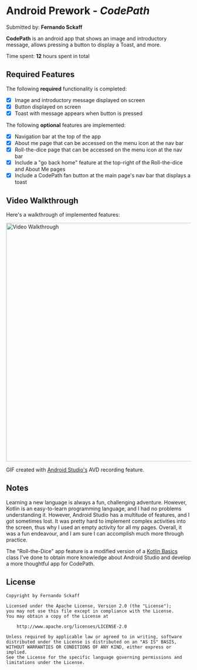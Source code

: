 # Android Prework - *CodePath*

Submitted by: **Fernando Sckaff**

**CodePath** is an android app that shows an image and introductory message, allows pressing a button to display a Toast, and more.

Time spent: **12** hours spent in total

## Required Features

The following **required** functionality is completed:

* [x] Image and introductory message displayed on screen
* [x] Button displayed on screen
* [x] Toast with message appears when button is pressed 

The following **optional** features are implemented:

* [x] Navigation bar at the top of the app
* [x] About me page that can be accessed on the menu icon at the nav bar
* [x] Roll-the-dice page that can be accessed on the menu icon at the nav bar
* [x] Include a "go back home" feature at the top-right of the Roll-the-dice and About Me pages
* [x] Include a CodePath fan button at the main page's nav bar that displays a toast

## Video Walkthrough

Here's a walkthrough of implemented features:

<img src='./app_gif.gif' title='Video Walkthrough' width='' alt='Video Walkthrough' width='300' height='650'>

GIF created with [Android Studio's](https://developer.android.com/studio) AVD recording feature.  

## Notes

Learning a new language is always a fun, challenging adventure. However, Kotlin is an easy-to-learn programming language, and I had no problems understanding it. However, Android Studio has a multitude of features, and I got sometimes lost. It was pretty hard to implement complex activities into the screen, thus why I used an empty activity for all my pages. Overall, it was a fun endeavour, and I am sure I can accomplish much more through practice.

The "Roll-the-Dice" app feature is a modified version of a [Kotlin Basics](https://developer.android.com/courses/pathways/android-basics-kotlin-four) class I've done to obtain more knowledge about Android Studio and develop a more thoughtful app for CodePath.

## License

    Copyright by Fernando Sckaff

    Licensed under the Apache License, Version 2.0 (the "License");
    you may not use this file except in compliance with the License.
    You may obtain a copy of the License at

        http://www.apache.org/licenses/LICENSE-2.0

    Unless required by applicable law or agreed to in writing, software
    distributed under the License is distributed on an "AS IS" BASIS,
    WITHOUT WARRANTIES OR CONDITIONS OF ANY KIND, either express or implied.
    See the License for the specific language governing permissions and
    limitations under the License.